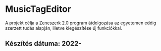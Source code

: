 # MusicTagEditor
A projekt célja a [Zeneszerk 2.0](https://github.com/Gerosz63/Zeneszerk_2.0) program átdolgozása az egyetemen eddig szerzett tudás alapján, illetve kiegészítése új funkciókkal.
## Készítés dátuma: 2022-
